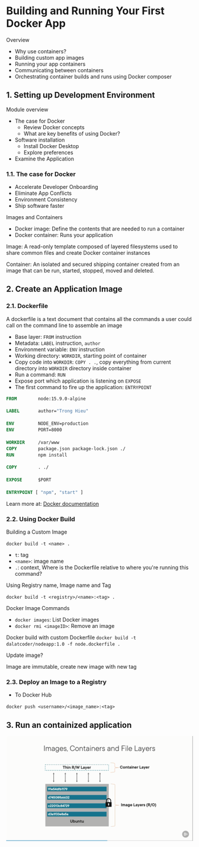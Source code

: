# Building and Running Your First Docker App

Overview

- Why use containers?
- Building custom app images
- Running your app containers
- Communicating between containers
- Orchestrating container builds and runs using Docker composer

## 1. Setting up Development Environment

Module overview

- The case for Docker
  - Review Docker concepts
  - What are key benefits of using Docker?
- Software installation
  - Install Docker Desktop
  - Explore preferences
- Examine the Application

### 1.1. The case for Docker

- Accelerate Developer Onboarding
- Eliminate App Conflicts
- Environment Consistency
- Ship software faster

Images and Containers

- Docker image: Define the contents that are needed to run a container
- Docker container: Runs your application

Image: A read-only template composed of layered filesystems used to
share common files and create Docker container instances

Container: An isolated and secured shipping container created
from an image that can be run, started, stopped, moved and deleted.

## 2. Create an Application Image

### 2.1. Dockerfile

A dockerfile is a text document that contains all the commands a
user could call on the command line to assemble an image

- Base layer: `FROM` instruction
- Metadata: `LABEL` instruction, `author`
- Environment variable: `ENV` instruction
- Working directory: `WORKDIR`, starting point of container
- Copy code into `WORKDIR`: `COPY . .`, copy everything from current
  directory into `WORKDIR` directory inside container
- Run a command: `RUN`
- Expose port which application is listening on `EXPOSE`
- The first command to fire up the application: `ENTRYPOINT`

```Dockerfile
FROM        node:15.9.0-alpine

LABEL       author="Trong Hieu"

ENV         NODE_ENV=production
ENV         PORT=8000

WORKDIR     /var/www
COPY        package.json package-lock.json ./
RUN         npm install

COPY        . ./

EXPOSE      $PORT

ENTRYPOINT [ "npm", "start" ]
```

Learn more at: [Docker documentation](https://docs.docker.com/engine/reference/builder)

### 2.2. Using Docker Build

Building a Custom Image

`docker build -t <name> .`

- `t`: tag
- `<name>`: image name
- `.`: context, Where is the Dockerfile relative to where you're running this command?

Using Registry name, Image name and Tag

`docker build -t <registry>/<name>:<tag> .`

Docker Image Commands

- `docker images`: List Docker images
- `docker rmi <imageID>`: Remove an image

Docker build with custom Dockerfile
`docker build -t dalatcoder/nodeapp:1.0 -f node.dockerfile .`

Update image?

Image are immutable, create new image with new tag

### 2.3. Deploy an Image to a Registry

- To Docker Hub

`docker push <username>/<image_name>:<tag>`

## 3. Run an containized application

![Image Container](imagecontainer.png)

